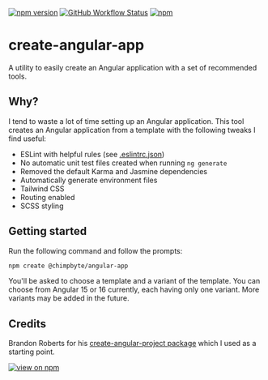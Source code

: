 [![npm version](https://badge.fury.io/js/@chimpbyte%2Fcreate-angular-app.svg)](https://bit.ly/create-angular-app) 
[![GitHub Workflow Status](https://img.shields.io/github/actions/workflow/status/joshuahills/create-angular-app/node.js.yml)](https://bit.ly/create-angular-app)
[![npm](https://img.shields.io/npm/dt/@chimpbyte//create-angular-app)](https://bit.ly/create-angular-app)

# create-angular-app

A utility to easily create an Angular application with a set of recommended tools.

## Why?

I tend to waste a lot of time setting up an Angular application. This tool creates an Angular application from a template with the following tweaks I find useful:

- ESLint with helpful rules (see [.eslintrc.json](./.eslintrc.json))
- No automatic unit test files created when running `ng generate`
- Removed the default Karma and Jasmine dependencies
- Automatically generate environment files
- Tailwind CSS
- Routing enabled
- SCSS styling

## Getting started

Run the following command and follow the prompts:

```bash
npm create @chimpbyte/angular-app
```

You'll be asked to choose a template and a variant of the template. You can choose from Angular 15 or 16 currently, each having only one variant. More variants may be added in the future.

## Credits
Brandon Roberts for his [create-angular-project package](https://www.npmjs.com/package/create-angular-project) which I used as a starting point.

[![view on npm](https://img.shields.io/badge/view_on_npm-red?style=for-the-badge&logo=npm&logoColor=white)](https://bit.ly/create-angular-app)
